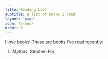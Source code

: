 ```yaml
---
title: Reading List
subtitle: a list of books I read
layout: "page"
icon: fa-book
order: 3
---
```


I love books! These are books I've read recently:

1. *Mythos*, Stephen Fry
